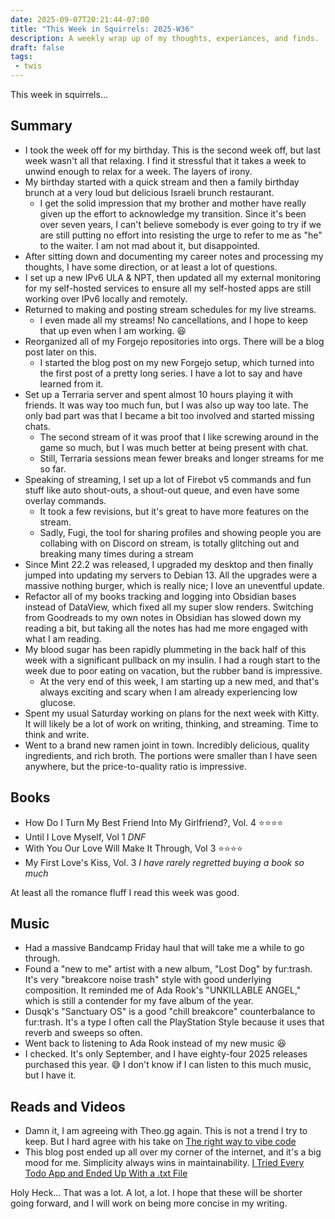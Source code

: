 ```yaml
---
date: 2025-09-07T20:21:44-07:00
title: "This Week in Squirrels: 2025-W36"
description: A weekly wrap up of my thoughts, experiances, and finds.
draft: false
tags:
 - twis
---
```


This week in squirrels...

## Summary

- I took the week off for my birthday. This is the second week off, but last week wasn't all that relaxing. I find it stressful that it takes a week to unwind enough to relax for a week. The layers of irony.
- My birthday started with a quick stream and then a family birthday brunch at a very loud but delicious Israeli brunch restaurant.
  - I get the solid impression that my brother and mother have really given up the effort to acknowledge my transition. Since it's been over seven years, I can't believe somebody is ever going to try if we are still putting no effort into resisting the urge to refer to me as "he" to the waiter. I am not mad about it, but disappointed.
- After sitting down and documenting my career notes and processing my thoughts, I have some direction, or at least a lot of questions.
- I set up a new IPv6 ULA & NPT, then updated all my external monitoring for my self-hosted services to ensure all my self-hosted apps are still working over IPv6 locally and remotely.
- Returned to making and posting stream schedules for my live streams.
  - I even made all my streams! No cancellations, and I hope to keep that up even when I am working. 😆
- Reorganized all of my Forgejo repositories into orgs. There will be a blog post later on this.
  - I started the blog post on my new Forgejo setup, which turned into the first post of a pretty long series. I have a lot to say and have learned from it.
- Set up a Terraria server and spent almost 10 hours playing it with friends. It was way too much fun, but I was also up way too late. The only bad part was that I became a bit too involved and started missing chats.
  - The second stream of it was proof that I like screwing around in the game so much, but I was much better at being present with chat.
  - Still, Terraria sessions mean fewer breaks and longer streams for me so far.
- Speaking of streaming, I set up a lot of Firebot v5 commands and fun stuff like auto shout-outs, a shout-out queue, and even have some overlay commands.
  - It took a few revisions, but it's great to have more features on the stream.
  - Sadly, Fugi, the tool for sharing profiles and showing people you are collabing with on Discord on stream, is totally glitching out and breaking many times during a stream
- Since Mint 22.2 was released, I upgraded my desktop and then finally jumped into updating my servers to Debian 13. All the upgrades were a massive nothing burger, which is really nice; I love an uneventful update.
- Refactor all of my books tracking and logging into Obsidian bases instead of DataView, which fixed all my super slow renders. Switching from Goodreads to my own notes in Obsidian has slowed down my reading a bit, but taking all the notes has had me more engaged with what I am reading.
- My blood sugar has been rapidly plummeting in the back half of this week with a significant pullback on my insulin. I had a rough start to the week due to poor eating on vacation, but the rubber band is impressive.
  - At the very end of this week, I am starting up a new med, and that's always exciting and scary when I am already experiencing low glucose.
- Spent my usual Saturday working on plans for the next week with Kitty. It will likely be a lot of work on writing, thinking, and streaming. Time to think and write.
- Went to a brand new ramen joint in town. Incredibly delicious, quality ingredients, and rich broth. The portions were smaller than I have seen anywhere, but the price-to-quality ratio is impressive.

## Books

- How Do I Turn My Best Friend Into My Girlfriend?, Vol. 4 ⭐⭐⭐⭐
- Until I Love Myself, Vol 1 _DNF_
- With You Our Love Will Make It Through, Vol 3 ⭐⭐⭐⭐
- My First Love's Kiss, Vol. 3 _I have rarely regretted buying a book so much_

At least all the romance fluff I read this week was good.

## Music

- Had a massive Bandcamp Friday haul that will take me a while to go through.
- Found a "new to me" artist with a new album, "Lost Dog" by fur:trash. It's very "breakcore noise trash" style with good underlying composition. It reminded me of Ada Rook's "UNKILLABLE ANGEL," which is still a contender for my fave album of the year.
- Dusqk's "Sanctuary OS" is a good "chill breakcore" counterbalance to fur:trash. It's a type I often call the PlayStation Style because it uses that reverb and sweeps so often.
- Went back to listening to Ada Rook instead of my new music 😆
- I checked. It's only September, and I have eighty-four 2025 releases purchased this year. 😅 I don't know if I can listen to this much music, but I have it.

## Reads and Videos

- Damn it, I am agreeing with Theo.gg again. This is not a trend I try to keep. But I hard agree with his take on [The right way to vibe code](https://www.youtube.com/watch?v=6TMPWvPG5GA)
- This blog post ended up all over my corner of the internet, and it's a big mood for me. Simplicity always wins in maintainability. [I Tried Every Todo App and Ended Up With a .txt File](https://www.al3rez.com/todo-txt-journey)

Holy Heck... That was a lot. A lot, a lot. I hope that these will be shorter going forward, and I will work on being more concise in my writing.
